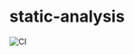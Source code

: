 # static-analysis

![CI](https://github.com/enriquemolinari/static-analysis/actions/workflows/main.yml/badge.svg)
